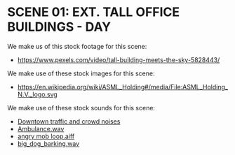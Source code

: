 # SCENE 01: EXT. TALL OFFICE BUILDINGS - DAY

We make us of this stock footage for this scene:

- https://www.pexels.com/video/tall-building-meets-the-sky-5828443/

We make use of these stock images for this scene:

- https://en.wikipedia.org/wiki/ASML_Holding#/media/File:ASML_Holding_N.V._logo.svg

We make use of these stock sounds for this scene:

- [Downtown traffic and crowd noises](https://freesound.org/people/Niedec/sounds/250268/)
- [Ambulance.wav](https://freesound.org/people/dggrunzweig/sounds/341553/)
- [angry mob loop.aiff](https://freesound.org/people/bevibeldesign/sounds/316640/)
- [big_dog_barking.wav](https://freesound.org/people/buzzmsc/sounds/428860/)
